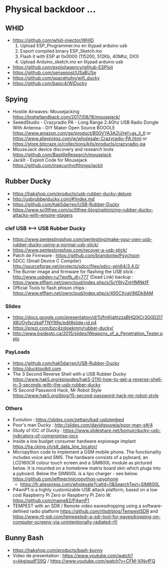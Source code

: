 # Physical backdoor ...
## WHID
* https://github.com/whid-injector/WHID
  1. Upload ESP_Programmer.ino en lilypad arduino usb
  2. Export compiled binary ESP_Sketch.ino
  3. Flash it with ESP at 0x0000 (115200, 512Kb, 40Mhz, DIO)
  4. Upload Arduino_sketch.ino en lilypad arduino usb
* https://github.com/exploitagency/github-ESPloit
* https://github.com/sensepost/USaBUSe
* https://github.com/spacehuhn/wifi_ducky
* https://github.com/basic4/WiDucky
## Spying
* Hostile Airwaves: Mousejacking https://toshellandback.com/2017/08/16/mousejack/
* SeeedStudio - Crazyradio PA - Long Range 2.4Ghz USB Radio Dongle With Antenna - DIY Maker Open Source BOOOLE https://www.amazon.com/gp/product/B00VYA3A2U/ref=as_li_tl or https://www.aliexpress.com/w/wholesale-Crazyradio-PA.html or https://store.bitcraze.io/collections/kits/products/crazyradio-pa
* MouseJack device discovery and research tools https://github.com/BastilleResearch/mousejack
* JackIt - Exploit Code for Mousejack https://github.com/insecurityofthings/jackit
## Rubber Ducky
* https://hakshop.com/products/usb-rubber-ducky-deluxe
* http://usbrubberducky.com/#!index.md
* https://github.com/hak5darren/USB-Rubber-Ducky
* https://www.sc0tfree.com/sc0tfree-blog/optimizing-rubber-ducky-attacks-with-empire-stagers 
### clef USB <--> USB Rubber Ducky
  * https://www.pentestingshop.com/pentesting/make-your-own-usb-rubber-ducky-using-a-normal-usb-stick/
  * https://www.pentestingshop.com/recover-a-usb-stick/
  * Patch de Firmware : https://github.com/brandonlw/Psychson
  * SDCC (Small Device C Compiler) http://sourceforge.net/projects/sdcc/files/sdcc-win64/3.4.0/
  * The Burner image and firmware for flashing the USB stick : http://www.usbdev.ru/?wpfb_dl=777 (Dead Link) backup : https://www.efflam.net/owncloud/index.php/s/ScY6tyZnHfMNkfF
  * Official Tools to flash phison chips : https://www.efflam.net/owncloud/index.php/s/495CXvaV86Dk8AM
### Slides
* https://docs.google.com/presentation/d/1UfmKjahtzzaBHQIXCr3G0DZl7X6UOyfsczkqPTNY99s/edit#slide=id.p4
* https://prezi.com/bzc4zqloekmm/rubber-ducky/
* http://www.bsidesto.ca/2015/slides/Weapons_of_a_Penetration_Tester.pptx
### PayLoads
* https://github.com/hak5darren/USB-Rubber-Ducky
* https://ducktoolkit.com
* The 3 Second Reverse Shell with a USB Rubber Ducky https://www.hak5.org/episodes/hak5-2110-how-to-get-a-reverse-shell-in-3-seconds-with-the-usb-rubber-ducky
* 15 Second Password Hack, Mr Robot Style https://www.hak5.org/blog/15-second-password-hack-mr-robot-style

### Others
* Evolution : https://slides.com/zettain/bad-usb/embed
* Poor's man Ducky : http://slides.com/davidgouveia/poor-man-s#/4
* Study of IOC of Ducky : https://www.slideshare.net/bsmuir/ducky-usb-indicators-of-compromise-iocs
* Inside a low budget consumer hardware espionage implant https://ha.cking.ch/s8_data_line_locator/
* Micropython code to implement a GSM mobile phone. The functionality includes voice and SMS. The hardware consists of a pyboard, an LCD160CR colour touch screen and a SIM800L module as pictured below. It is mounted on a homebrew matrix board skin which plugs into a pyboard. Below the SIM800L is a lipo charger - see below. https://github.com/jeffmer/micropython-upyphone
  * https://fr.aliexpress.com/wholesale?catId=0&SearchText=SIM800L
* P4wnP1 is a highly customizable USB attack platform, based on a low cost Raspberry Pi Zero or Raspberry Pi Zero W. https://github.com/mame82/P4wnP1
* TEMPEST with an SDR / Remote video eavesdropping using a software-defined radio platform https://github.com/rtlsdrblog/TempestSDR and https://www.rtl-sdr.com/tempestsdr-a-sdr-tool-for-eavesdropping-on-computer-screens-via-unintentionally-radiated-rf/
  

## Bunny Bash
* https://hakshop.com/products/bash-bunny
* Video de presentation : https://www.youtube.com/watch?v=kkgjqudFS9Q / https://www.youtube.com/watch?v=CFM-XjNvfFQ
